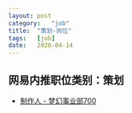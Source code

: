 ```yaml
---
layout:	post
category:	"job"
title:	"策划-岗位"
tags:	[job]
date:	2020-04-14
---
```

## 网易内推职位类别：策划
- [制作人 - 梦幻事业部700](http://mobile.bole.netease.com/bole/boleDetail?id=20341&employeeId=346f03c3cda5f04c&key=all)
